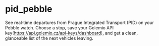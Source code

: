 # pid_pebble
See real‑time departures from Prague Integrated Transport (PID) on your Pebble watch. Choose a stop, save your Golemio API key(https://api.golemio.cz/api-keys/dashboard), and get a clean, glanceable list of the next vehicles leaving.
